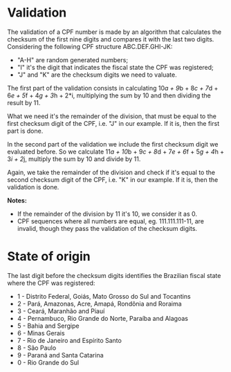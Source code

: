 # Validation

The validation of a CPF number is made by an algorithm that calculates the checksum of the first nine digits and compares it with the last two digits. Considering the following CPF structure ABC.DEF.GHI-JK:
- "A-H" are random generated numbers;
- "I" it's the digit that indicates the fiscal state the CPF was registered;
- "J" and "K" are the checksum digits we need to valuate.

The first part of the validation consists in calculating 10*a + 9*b + 8*c + 7*d + 6*e + 5*f + 4*g + 3*h + 2*i, multiplying the sum by 10 and then dividing the result by 11.

What we need it's the remainder of the division, that must be equal to the first checksum digit of the CPF, i.e. "J" in our example. If it is, then the first part is done.

In the second part of the validation we include the first checksum digit we evaluated before. So we calculate 11*a + 10*b + 9*c + 8*d + 7*e + 6*f + 5*g + 4*h + 3*i + 2*j, multiply the sum by 10 and divide by 11.
    
Again, we take the remainder of the division and check if it's equal to the second checksum digit of the CPF, i.e. "K" in our example. If it is, then the validation is done.
   
<b>Notes:</b>
- If the remainder of the division by 11 it's 10, we consider it as 0.
- CPF sequences where all numbers are equal, eg. 111.111.111-11, are invalid, though they pass the validation of the checksum digits.

# State of origin

The last digit before the checksum digits identifies the Brazilian fiscal state where the CPF was registered:
- 1 - Distrito Federal, Goiás, Mato Grosso do Sul and Tocantins
- 2 - Pará, Amazonas, Acre, Amapá, Rondônia and Roraima
- 3 - Ceará, Maranhão and Piauí
- 4 - Pernambuco, Rio Grande do Norte, Paraíba and Alagoas
- 5 - Bahia and Sergipe
- 6 - Minas Gerais
- 7 - Rio de Janeiro and Espírito Santo
- 8 - São Paulo
- 9 - Paraná and Santa Catarina
- 0 - Rio Grande do Sul